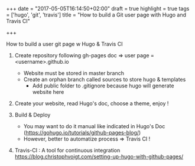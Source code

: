 +++
date = "2017-05-05T16:14:50+02:00"
draft = true
highlight = true
tags = ['hugo', 'git', 'travis']
title = "How to build a Git user page with Hugo and Travis CI"

+++

How to build a user git page w Hugo & Travis CI

1. Create repository following gh-pages doc => user page = \<username\>.github.io
    * Website must be stored in master branch
    * Create an orphan branch called sources to store hugo & templates
        * Add public folder to .gitignore because hugo will generate website here

2. Create your website, read Hugo's doc, choose a theme, enjoy !

3. Build & Deploy
    * You may want to do it manual like indicated in Hugo's Doc (https://gohugo.io/tutorials/github-pages-blog/)
    * However, better to automatize process => Travis CI !

4. Travis-CI : A tool for continuous integration https://blog.christophvoigt.com/setting-up-hugo-with-github-pages/
